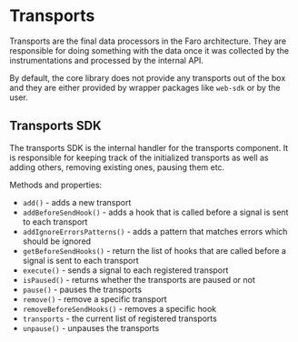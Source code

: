 # Transports

Transports are the final data processors in the Faro architecture. They are responsible for doing something with the
data once it was collected by the instrumentations and processed by the internal API.

By default, the core library does not provide any transports out of the box and they are either provided by wrapper
packages like `web-sdk` or by the user.

## Transports SDK

The transports SDK is the internal handler for the transports component. It is responsible for keeping track of the
initialized transports as well as adding others, removing existing ones, pausing them etc.

Methods and properties:

- `add()` - adds a new transport
- `addBeforeSendHook()` - adds a hook that is called before a signal is sent to each transport
- `addIgnoreErrorsPatterns()` - adds a pattern that matches errors which should be ignored
- `getBeforeSendHooks()` - return the list of hooks that are called before a signal is sent to each transport
- `execute()` - sends a signal to each registered transport
- `isPaused()` - returns whether the transports are paused or not
- `pause()` - pauses the transports
- `remove()` - remove a specific transport
- `removeBeforeSendHooks()` - removes a specific hook
- `transports` - the current list of registered transports
- `unpause()` - unpauses the transports
